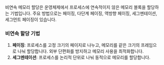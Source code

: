 비연속 메모리 할당은 운영체제에서 프로세스에 연속적이지 않은 메모리 블록을 할당하는 기법입니다. 주요 방법으로는 페이징, 다단계 페이징, 역방향 페이징, 세그멘테이션, 세그먼트 페이징이 있습니다.

### 비연속 할당 기법

1. **페이징**: 프로세스를 고정 크기의 페이지로 나누고, 메모리를 같은 크기의 프레임으로 나눠 할당합니다. 외부 단편화를 방지하고 메모리 사용을 최적화합니다.
2. **세그멘테이션**: 프로세스를 논리적 단위로 나눠 동적으로 메모리를 할당합니다.